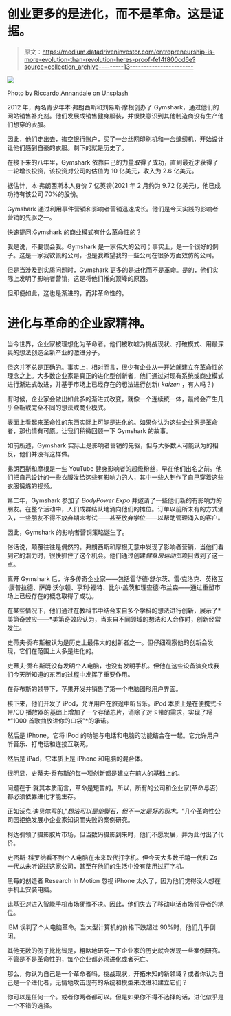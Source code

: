 # 创业更多的是进化，而不是革命。这是证据。

> 原文：<https://medium.datadriveninvestor.com/entrepreneurship-is-more-evolution-than-revolution-heres-proof-fe14f800cd6e?source=collection_archive---------13----------------------->

![](img/2c30478a04c6fc23f99ef94f42a2a34a.png)

Photo by [Riccardo Annandale](https://unsplash.com/@pavement_special?utm_source=unsplash&utm_medium=referral&utm_content=creditCopyText) on [Unsplash](https://unsplash.com/s/photos/entrepreneurship?utm_source=unsplash&utm_medium=referral&utm_content=creditCopyText)

2012 年，两名青少年本·弗朗西斯和刘易斯·摩根创办了 Gymshark，通过他们的网站销售补充剂。他们发展成销售健身服装，并很快意识到其他制造商没有生产他们想穿的衣服。

因此，他们走出去，掏空银行账户，买了一台丝网印刷机和一台缝纫机，开始设计让他们感到自豪的衣服。剩下的就是历史了。

在接下来的八年里，Gymshark 依靠自己的力量取得了成功，直到最近才获得了一轮增长投资，该投资对公司的估值为 10 亿美元，收入为 2.6 亿美元。

据估计，本·弗朗西斯本人身价 7 亿英镑(2021 年 2 月约为 9.72 亿美元)，他已成功持有该公司 70%的股份。

Gymshark 通过利用事件营销和影响者营销迅速成长。他们是今天实践的影响者营销的先驱之一。

快速提问:Gymshark 的商业模式有什么革命性的？

我是说，不要误会我。Gymshark 是一家伟大的公司；事实上，是一个很好的例子。这是一家我钦佩的公司，也是我希望我的一些公司在很多方面效仿的公司。

但是当涉及到实质问题时，Gymshark 更多的是进化而不是革命。是的，他们实际上发明了影响者营销，这是将他们推向顶峰的原因。

但即便如此，这也是渐进的，而非革命性的。

# 进化与革命的企业家精神。

当今世界，企业家被理想化为革命者。他们被吹嘘为挑战现状、打破模式、用最深奥的想法创造全新产业的激进分子。

但这并不总是正确的。事实上，相对而言，很少有企业从一开始就建立在革命性的理念之上。大多数企业家是真正的进化型创新者，他们通过对现有系统或商业模式进行渐进式改进，并基于市场上已经存在的想法进行创新( *kaizen* ，有人吗？)

有时候，企业家会做出如此多的渐进式改变，就像一个连续统一体，最终会产生几乎全新或完全不同的想法或商业模式。

表面上看起来革命性的东西实际上可能是进化的。如果你认为这些企业家是革命者，那也情有可原。让我们稍微回顾一下 Gymshark 的故事。

如前所述，Gymshark 实际上是影响者营销的先驱，但与大多数人可能认为的相反，他们并没有这样做。

弗朗西斯和摩根是一些 YouTube 健身影响者的超级粉丝，早在他们出名之前。他们把自己设计的一些衣服发给这些有影响力的人，其中一些人制作了自己穿着这些衣服锻炼的视频。

第二年，Gymshark 参加了 *BodyPower Expo* 并邀请了一些他们新的有影响力的朋友。在整个活动中，人们成群结队地涌向他们的摊位。订单以前所未有的方式涌入，一些朋友不得不放弃期末考试——甚至放弃学位——以帮助管理涌入的客户。

因此，Gymshark 的影响者营销策略诞生了。

俗话说，颠覆往往是偶然的。弗朗西斯和摩根无意中发现了影响者营销，当他们看到它的潜力时，很快抓住了这个机会。他们通过创建*健身房运动员*项目做到了这一点。

离开 Gymshark 后，许多传奇企业家——包括霍华德·舒尔茨、雷·克洛克、英格瓦·康普拉德、萨姆·沃尔顿、亨利·福特、比尔·盖茨和理查德·布兰森——通过重塑市场上已经存在的概念取得了成功。

在某些情况下，他们通过在教科书中结合来自多个学科的想法进行创新，展示了*美第奇效应——*美第奇效应认为，当来自不同领域的想法和人合作时，创新经常发生。

史蒂夫·乔布斯被认为是历史上最伟大的创新者之一。但仔细观察他的创新会发现，它们在范围上大多是进化的。

史蒂夫·乔布斯既没有发明个人电脑，也没有发明手机。但他在这些设备演变成我们今天所知道的东西的过程中发挥了重要作用。

在乔布斯的领导下，苹果开发并销售了第一个电脑图形用户界面。

接下来，他们开发了 iPod，允许用户在旅途中听音乐。iPod 本质上是在便携式卡带/CD 播放器的基础上增加了一个存储芯片，消除了对卡带的需求，实现了将*“1000 首歌曲放进你的口袋”*的承诺。

然后是 iPhone，它将 iPod 的功能与电话和电脑的功能结合在一起。它允许用户听音乐、打电话和连接互联网。

然后是 iPad，它本质上是 iPhone 和电脑的混合体。

很明显，史蒂夫·乔布斯的每一项创新都是建立在前人的基础上的。

问题在于:就其本质而言，革命是短暂的。所以，所有的公司和企业家(革命与否)都必须依靠进化才能生存。

正如沃克·迪贝尔[写的](https://blog.eonetwork.org/2019/04/no-idea-no-problem-how-to-be-a-successful-entrepreneur-without-a-winning-idea/),“*想法可以是垫脚石，但不一定是好的积木。*“几个革命性公司因拒绝发展小企业家知识而失败的案例研究。

柯达引领了摄影胶片市场，但当数码摄影到来时，他们不愿发展，并为此付出了代价。

史密斯-科罗纳看不到个人电脑在未来取代打字机。但今天大多数千禧一代和 Zs 一代从未听说过这家公司，甚至在他们的生活中没有使用过打字机。

黑莓的创造者 Research In Motion 忽视 iPhone 太久了，因为他们觉得没人想在手机上安装电脑。

诺基亚对进入智能手机市场犹豫不决。因此，他们失去了移动电话市场领导者的地位。

IBM 误判了个人电脑革命。当大型计算机的价格下跌超过 90%时，他们几乎倒闭。

其他无数的例子比比皆是，粗略地研究一下企业家的历史就会发现一些案例研究。不管是不是革命性的，每个企业都必须进化或者死亡。

那么，你认为自己是一个革命者吗，挑战现状，开拓未知的新领域？或者你认为自己是一个进化者，无情地攻击现有的系统和模型来改进和建立它们？

你可以是任何一个。或者你两者都可以。但是如果你不得不选择的话，进化似乎是一个不错的选择。